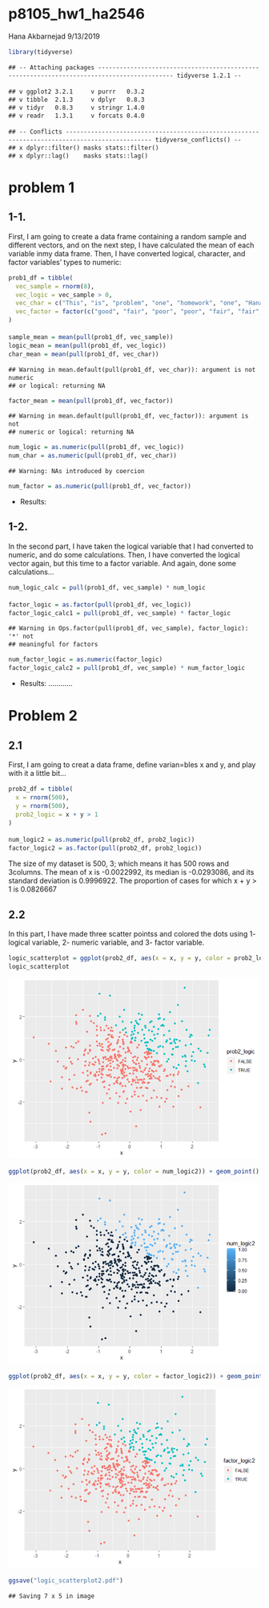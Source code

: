 p8105\_hw1\_ha2546
================
Hana Akbarnejad
9/13/2019

``` r
library(tidyverse)
```

    ## -- Attaching packages ------------------------------------------------------------------------------------------- tidyverse 1.2.1 --

    ## v ggplot2 3.2.1     v purrr   0.3.2
    ## v tibble  2.1.3     v dplyr   0.8.3
    ## v tidyr   0.8.3     v stringr 1.4.0
    ## v readr   1.3.1     v forcats 0.4.0

    ## -- Conflicts ---------------------------------------------------------------------------------------------- tidyverse_conflicts() --
    ## x dplyr::filter() masks stats::filter()
    ## x dplyr::lag()    masks stats::lag()

# problem 1

## 1-1.

First, I am going to create a data frame containing a random sample and
different vectors, and on the next step, I have calculated the mean of
each variable inmy data frame. Then, I have converted logical,
character, and factor variables’ types to numeric:

``` r
prob1_df = tibble(
  vec_sample = rnorm(8),
  vec_logic = vec_sample > 0,
  vec_char = c("This", "is", "problem", "one", "homework", "one", "Hana", "Akbarnejad"),
  vec_factor = factor(c("good", "fair", "poor", "poor", "fair", "fair", "fair", "fair"), ordered = TRUE)
)

sample_mean = mean(pull(prob1_df, vec_sample))
logic_mean = mean(pull(prob1_df, vec_logic))
char_mean = mean(pull(prob1_df, vec_char))
```

    ## Warning in mean.default(pull(prob1_df, vec_char)): argument is not numeric
    ## or logical: returning NA

``` r
factor_mean = mean(pull(prob1_df, vec_factor))
```

    ## Warning in mean.default(pull(prob1_df, vec_factor)): argument is not
    ## numeric or logical: returning NA

``` r
num_logic = as.numeric(pull(prob1_df, vec_logic))
num_char = as.numeric(pull(prob1_df, vec_char))
```

    ## Warning: NAs introduced by coercion

``` r
num_factor = as.numeric(pull(prob1_df, vec_factor))
```

  - Results:

## 1-2.

In the second part, I have taken the logical variable that I had
converted to numeric, and do some calculations. Then, I have converted
the logical vector again, but this time to a factor variable. And again,
done some calculations…

``` r
num_logic_calc = pull(prob1_df, vec_sample) * num_logic

factor_logic = as.factor(pull(prob1_df, vec_logic))
factor_logic_calc1 = pull(prob1_df, vec_sample) * factor_logic
```

    ## Warning in Ops.factor(pull(prob1_df, vec_sample), factor_logic): '*' not
    ## meaningful for factors

``` r
num_factor_logic = as.numeric(factor_logic)
factor_logic_calc2 = pull(prob1_df, vec_sample) * num_factor_logic
```

  - Results: …………

# Problem 2

## 2.1

First, I am going to creat a data frame, define varian=bles x and y, and
play with it a little bit…

``` r
prob2_df = tibble(
  x = rnorm(500),
  y = rnorm(500),
  prob2_logic = x + y > 1
)

num_logic2 = as.numeric(pull(prob2_df, prob2_logic))
factor_logic2 = as.factor(pull(prob2_df, prob2_logic))
```

The size of my dataset is 500, 3; which means it has 500 rows and
3columns. The mean of x is -0.0022992, its median is -0.0293086, and its
standard deviation is 0.9996922. The proportion of cases for which x + y
\> 1 is 0.0826667

## 2.2

In this part, I have made three scatter pointss and colored the dots
using 1- logical variable, 2- numeric variable, and 3- factor
variable.

``` r
logic_scatterplot = ggplot(prob2_df, aes(x = x, y = y, color = prob2_logic)) + geom_point()
logic_scatterplot
```

![](p8105_hw1_ha2546_files/figure-gfm/unnamed-chunk-5-1.png)<!-- -->

``` r
ggplot(prob2_df, aes(x = x, y = y, color = num_logic2)) + geom_point()
```

![](p8105_hw1_ha2546_files/figure-gfm/unnamed-chunk-5-2.png)<!-- -->

``` r
ggplot(prob2_df, aes(x = x, y = y, color = factor_logic2)) + geom_point()
```

![](p8105_hw1_ha2546_files/figure-gfm/unnamed-chunk-5-3.png)<!-- -->

``` r
ggsave("logic_scatterplot2.pdf")
```

    ## Saving 7 x 5 in image
